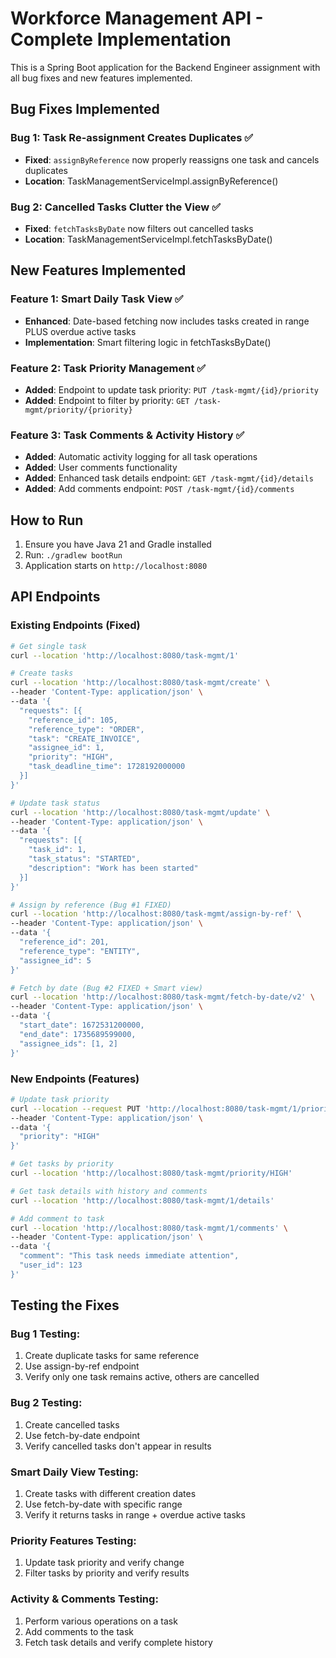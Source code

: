 # Workforce Management API - Complete Implementation

This is a Spring Boot application for the Backend Engineer assignment with all bug fixes and new features implemented.

## Bug Fixes Implemented

### Bug 1: Task Re-assignment Creates Duplicates ✅
- **Fixed**: `assignByReference` now properly reassigns one task and cancels duplicates
- **Location**: TaskManagementServiceImpl.assignByReference()

### Bug 2: Cancelled Tasks Clutter the View ✅
- **Fixed**: `fetchTasksByDate` now filters out cancelled tasks
- **Location**: TaskManagementServiceImpl.fetchTasksByDate()

## New Features Implemented

### Feature 1: Smart Daily Task View ✅
- **Enhanced**: Date-based fetching now includes tasks created in range PLUS overdue active tasks
- **Implementation**: Smart filtering logic in fetchTasksByDate()

### Feature 2: Task Priority Management ✅
- **Added**: Endpoint to update task priority: `PUT /task-mgmt/{id}/priority`
- **Added**: Endpoint to filter by priority: `GET /task-mgmt/priority/{priority}`

### Feature 3: Task Comments & Activity History ✅
- **Added**: Automatic activity logging for all task operations
- **Added**: User comments functionality
- **Added**: Enhanced task details endpoint: `GET /task-mgmt/{id}/details`
- **Added**: Add comments endpoint: `POST /task-mgmt/{id}/comments`

## How to Run

1. Ensure you have Java 21 and Gradle installed
2. Run: `./gradlew bootRun`
3. Application starts on `http://localhost:8080`

## API Endpoints

### Existing Endpoints (Fixed)
```bash
# Get single task
curl --location 'http://localhost:8080/task-mgmt/1'

# Create tasks
curl --location 'http://localhost:8080/task-mgmt/create' \
--header 'Content-Type: application/json' \
--data '{
  "requests": [{
    "reference_id": 105,
    "reference_type": "ORDER", 
    "task": "CREATE_INVOICE",
    "assignee_id": 1,
    "priority": "HIGH",
    "task_deadline_time": 1728192000000
  }]
}'

# Update task status
curl --location 'http://localhost:8080/task-mgmt/update' \
--header 'Content-Type: application/json' \
--data '{
  "requests": [{
    "task_id": 1,
    "task_status": "STARTED",
    "description": "Work has been started"
  }]
}'

# Assign by reference (Bug #1 FIXED)
curl --location 'http://localhost:8080/task-mgmt/assign-by-ref' \
--header 'Content-Type: application/json' \
--data '{
  "reference_id": 201,
  "reference_type": "ENTITY",
  "assignee_id": 5
}'

# Fetch by date (Bug #2 FIXED + Smart view)
curl --location 'http://localhost:8080/task-mgmt/fetch-by-date/v2' \
--header 'Content-Type: application/json' \
--data '{
  "start_date": 1672531200000,
  "end_date": 1735689599000,
  "assignee_ids": [1, 2]
}'
```

### New Endpoints (Features)
```bash
# Update task priority
curl --location --request PUT 'http://localhost:8080/task-mgmt/1/priority' \
--header 'Content-Type: application/json' \
--data '{
  "priority": "HIGH"
}'

# Get tasks by priority  
curl --location 'http://localhost:8080/task-mgmt/priority/HIGH'

# Get task details with history and comments
curl --location 'http://localhost:8080/task-mgmt/1/details'

# Add comment to task
curl --location 'http://localhost:8080/task-mgmt/1/comments' \
--header 'Content-Type: application/json' \
--data '{
  "comment": "This task needs immediate attention",
  "user_id": 123
}'
```

## Testing the Fixes

### Bug 1 Testing:
1. Create duplicate tasks for same reference
2. Use assign-by-ref endpoint
3. Verify only one task remains active, others are cancelled

### Bug 2 Testing:
1. Create cancelled tasks
2. Use fetch-by-date endpoint
3. Verify cancelled tasks don't appear in results

### Smart Daily View Testing:
1. Create tasks with different creation dates
2. Use fetch-by-date with specific range
3. Verify it returns tasks in range + overdue active tasks

### Priority Features Testing:
1. Update task priority and verify change
2. Filter tasks by priority and verify results

### Activity & Comments Testing:
1. Perform various operations on a task
2. Add comments to the task
3. Fetch task details and verify complete history
